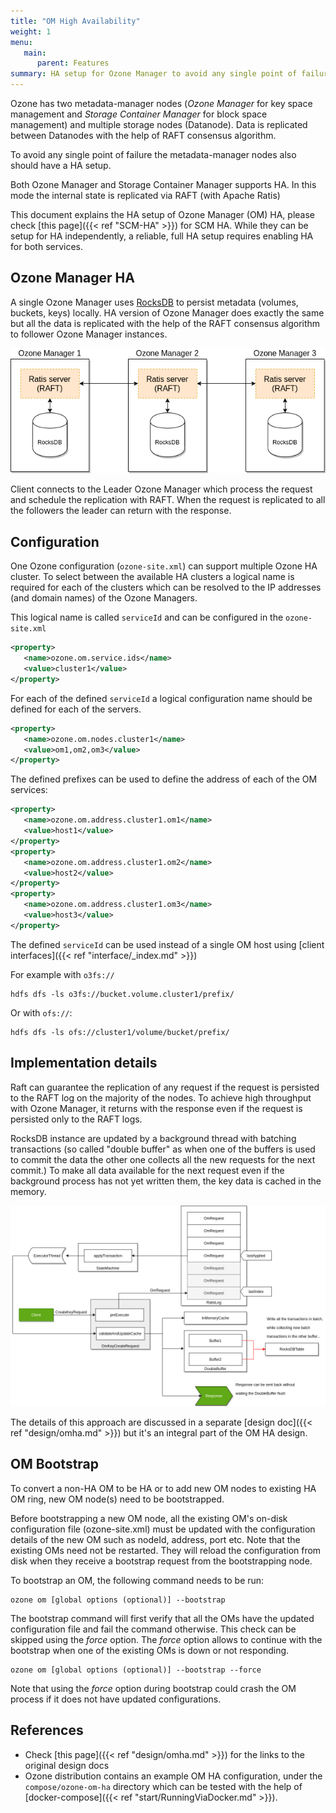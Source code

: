 ```yaml
---
title: "OM High Availability"
weight: 1
menu:
   main:
      parent: Features
summary: HA setup for Ozone Manager to avoid any single point of failure.
---
```

<!---
  Licensed to the Apache Software Foundation (ASF) under one or more
  contributor license agreements.  See the NOTICE file distributed with
  this work for additional information regarding copyright ownership.
  The ASF licenses this file to You under the Apache License, Version 2.0
  (the "License"); you may not use this file except in compliance with
  the License.  You may obtain a copy of the License at

      http://www.apache.org/licenses/LICENSE-2.0

  Unless required by applicable law or agreed to in writing, software
  distributed under the License is distributed on an "AS IS" BASIS,
  WITHOUT WARRANTIES OR CONDITIONS OF ANY KIND, either express or implied.
  See the License for the specific language governing permissions and
  limitations under the License.
-->

Ozone has two metadata-manager nodes (*Ozone Manager* for key space management and *Storage Container Manager* for block space management) and multiple storage nodes (Datanode). Data is replicated between Datanodes with the help of RAFT consensus algorithm.

To avoid any single point of failure the metadata-manager nodes also should have a HA setup.

Both Ozone Manager and Storage Container Manager supports HA. In this mode the internal state is replicated via RAFT (with Apache Ratis) 

This document explains the HA setup of Ozone Manager (OM) HA, please check [this page]({{< ref "SCM-HA" >}}) for SCM HA.  While they can be setup for HA independently, a reliable, full HA setup requires enabling HA for both services.

## Ozone Manager HA

A single Ozone Manager uses [RocksDB](https://github.com/facebook/rocksdb/) to persist metadata (volumes, buckets, keys) locally. HA version of Ozone Manager does exactly the same but all the data is replicated with the help of the RAFT consensus algorithm to follower Ozone Manager instances.

![HA OM](HA-OM.png)

Client connects to the Leader Ozone Manager which process the request and schedule the replication with RAFT. When the request is replicated to all the followers the leader can return with the response.

## Configuration

One Ozone configuration (`ozone-site.xml`) can support multiple Ozone HA cluster. To select between the available HA clusters a logical name is required for each of the clusters which can be resolved to the IP addresses (and domain names) of the Ozone Managers.

This logical name is called `serviceId` and can be configured in the `ozone-site.xml`
 
```XML
<property>
   <name>ozone.om.service.ids</name>
   <value>cluster1</value>
</property>
```

For each of the defined `serviceId` a logical configuration name should be defined for each of the servers.

```XML
<property>
   <name>ozone.om.nodes.cluster1</name>
   <value>om1,om2,om3</value>
</property>
```

The defined prefixes can be used to define the address of each of the OM services:

```XML
<property>
   <name>ozone.om.address.cluster1.om1</name>
   <value>host1</value>
</property>
<property>
   <name>ozone.om.address.cluster1.om2</name>
   <value>host2</value>
</property>
<property>
   <name>ozone.om.address.cluster1.om3</name>
   <value>host3</value>
</property>
```

The defined `serviceId` can be used instead of a single OM host using [client interfaces]({{< ref "interface/_index.md" >}})

For example with `o3fs://`

```shell
hdfs dfs -ls o3fs://bucket.volume.cluster1/prefix/
```

Or with `ofs://`:

```shell
hdfs dfs -ls ofs://cluster1/volume/bucket/prefix/
```

## Implementation details

Raft can guarantee the replication of any request if the request is persisted to the RAFT log on the majority of the nodes. To achieve high throughput with Ozone Manager, it returns with the response even if the request is persisted only to the RAFT logs.

RocksDB instance are updated by a background thread with batching transactions (so called "double buffer" as when one of the buffers is used to commit the data the other one collects all the new requests for the next commit.) To make all data available for the next request even if the background process has not yet written them, the key data is cached in the memory.

![HA - OM Double Buffer](HA-OM-doublebuffer.png)

The details of this approach are discussed in a separate [design doc]({{< ref "design/omha.md" >}}) but it's an integral part of the OM HA design.

## OM Bootstrap

To convert a non-HA OM to be HA or to add new OM nodes to existing HA OM ring, new OM node(s) need to be bootstrapped.

Before bootstrapping a new OM node, all the existing OM's on-disk configuration file (ozone-site.xml) must be updated with the configuration details
of the new OM such as nodeId, address, port etc. Note that the existing OMs need not be restarted. They will reload the configuration from disk when
they receive a bootstrap request from the bootstrapping node.

To bootstrap an OM, the following command needs to be run:

```shell
ozone om [global options (optional)] --bootstrap
```

The bootstrap command will first verify that all the OMs have the updated configuration file and fail the command otherwise. This check can be skipped
using the _force_ option. The _force_ option allows to continue with the bootstrap when one of the existing OMs is down or not responding.

```shell
ozone om [global options (optional)] --bootstrap --force
```

Note that using the _force_ option during bootstrap could crash the OM process if it does not have updated configurations.

## References

 * Check [this page]({{< ref "design/omha.md" >}}) for the links to the original design docs
 * Ozone distribution contains an example OM HA configuration, under the `compose/ozone-om-ha` directory which can be tested with the help of [docker-compose]({{< ref "start/RunningViaDocker.md" >}}).
